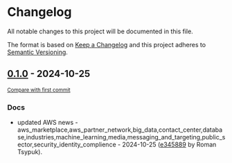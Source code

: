 # Changelog

All notable changes to this project will be documented in this file.

The format is based on [Keep a Changelog](http://keepachangelog.com/en/1.0.0/)
and this project adheres to [Semantic Versioning](http://semver.org/spec/v2.0.0.html).

<!-- insertion marker -->
## [0.1.0](https://github.com/tsypuk/aws-news/releases/tag/ver-2024-10-250.1.0) - 2024-10-25

<small>[Compare with first commit](https://github.com/tsypuk/aws-news/compare/7fa17b0c3faf798c27f2c9bef942437d4fad8ef7...ver-2024-10-25)</small>

### Docs

- updated AWS news - aws_marketplace,aws_partner_network,big_data,contact_center,database,industries,machine_learning,media,messaging_and_targeting,public_sector,security_identity_complience - 2024-10-25 ([e345889](https://github.com/tsypuk/aws-news/commit/e345889caf79dafc9f2dd17b10c75dde1b873796) by Roman Tsypuk).

